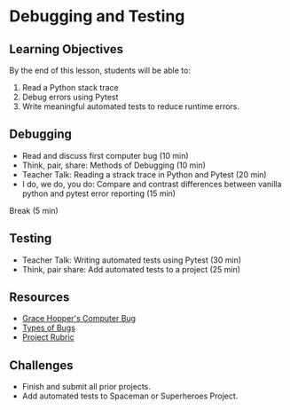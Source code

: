 # Debugging and Testing

## Learning Objectives
By the end of this lesson, students will be able to:
1. Read a Python stack trace
1. Debug errors using Pytest
1. Write meaningful automated tests to reduce runtime errors.

## Debugging
- Read and discuss first computer bug (10 min)
- Think, pair, share: Methods of Debugging (10 min)
- Teacher Talk: Reading a strack trace in Python and Pytest (20 min)
- I do, we do, you do: Compare and contrast differences between vanilla python and pytest error reporting (15 min)

Break (5 min)

## Testing
- Teacher Talk: Writing automated tests using Pytest (30 min)
- Think, pair share: Add automated tests to a project (25 min)

## Resources
- [Grace Hopper's Computer Bug]
- [Types of Bugs]
- [Project Rubric]

## Challenges
- Finish and submit all prior projects.
- Add automated tests to Spaceman or Superheroes Project.

[Grace Hopper's Computer Bug]: https://www.wired.com/2013/12/googles-doodle-honors-grace-hopper-and-entomology/

[Types of Bugs]: http://www.openbookproject.net/thinkcs/python/english2e/app_a.html

[Project Rubric]: https://docs.google.com/document/d/19m8J8I5ZT66m5x1Q87yr6-CDg_jxBNCVd_a4fSq1xiw/preview
